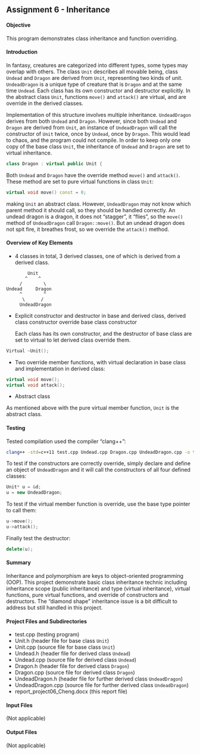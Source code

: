 ## Assignment 6 - Inheritance

#### Objective

This program demonstrates class inheritance and function overriding.

#### Introduction

In fantasy, creatures are categorized into different types, some types may overlap with others. The class `Unit` describes all movable being, class `Undead` and `Dragon` are derived from `Unit`, representing two kinds of unit. `UndeadDragon` is a unique type of creature that is `Dragon` and at the same time `Undead`. Each class has its own constructor and destructor explicitly. In the abstract class `Unit`, functions `move()` and `attack()` are virtual, and are override in the derived classes.

Implementation of this structure involves multiple inheritance. `UndeadDragon` derives from both `Undead` and `Dragon`. However, since both `Undead` and `Dragon` are derived from `Unit`, an instance of `UndeadDragon` will call the constructor of `Unit` twice, once by `Undead`, once by `Dragon`. This would lead to chaos, and the program could not compile. In order to keep only one copy of the base class `Unit`, the inheritance of `Undead` and `Dragon` are set to virtual inheritance.

```cpp
class Dragon : virtual public Unit {
```

Both `Undead` and `Dragon` have the override method `move()` and `attack()`. These method are set to pure virtual functions in class `Unit`:

```cpp
virtual void move() const = 0;
```
making `Unit` an abstract class. However, `UndeadDragon` may not know which parent method it should call, so they should be handled correctly. An undead dragon is a dragon, it does not “stagger”, it “flies”, so the `move()` method of `UndeadDragon` call `Dragon::move()`. But an undead dragon does not spit fire, it breathes frost, so we override the `attack()` method.

#### Overview of Key Elements

- 4 classes in total, 3 derived classes, one of which is derived from a derived class.

 ```
         Unit
        ^    ^
      /        \
Undead     Dragon
      ^        ^
       \      /
      UndeadDragon
 ```

- Explicit constructor and destructor in base and derived class, derived class constructor override base class constructor

  Each class has its own constructor, and the destructor of base class are set to virtual to let derived class override them.

 ```cpp
Virtual ~Unit();
```

- Two override member functions, with virtual declaration in base class and implementation in derived class:

 ```cpp
virtual void move();
virtual void attack();
```

-	Abstract class

 As mentioned above with the pure virtual member function, `Unit` is the abstract class.

#### Testing

Tested compilation used the compiler “clang++”:

```bash
clang++ -std=c++11 test.cpp Undead.cpp Dragon.cpp UndeadDragon.cpp -o test.exe
```

To test if the constructors are correctly override, simply declare and define an object of `UndeadDragon` and it will call the constructors of all four defined classes:

```cpp
Unit* u = &d;
u = new UndeadDragon;
```

To test if the virtual member function is override, use the base type pointer to call them:

```cpp
u->move();
u->attack();
```

Finally test the destructor:

```cpp
delete(u);
```

#### Summary

Inheritance and polymorphism are keys to object-oriented programming (OOP). This project demonstrate basic class inheritance technic including inheritance scope (public inheritance) and type (virtual inheritance), virtual functions, pure virtual functions, and override of constructors and destructors. The “diamond shape” inheritance issue is a bit difficult to address but still handled in this project.

#### Project Files and Subdirectories

- test.cpp (testing program)
- Unit.h (header file for base class `Unit`) 
- Unit.cpp (source file for base class `Unit`)
- Undead.h (header file for derived class `Undead`) 
- Undead.cpp (source file for derived class `Undead`)
- Dragon.h (header file for derived class `Dragon`) 
- Dragon.cpp (source file for derived class `Dragon`)
- UndeadDragon.h (header file for further derived class `UndeadDragon`) 
- UndeadDragon.cpp (source file for further derived class `UndeadDragon`)
- report\_project06\_Cheng.docx (this report file)

#### Input Files
(Not applicable)

#### Output Files
(Not applicable)
